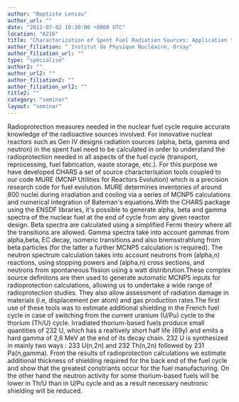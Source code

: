 ```yaml
---
author: "Baptiste Leniau"
author_url: ""
date: "2012-07-02 10:20:00 +0000 UTC"
location: "A216"
title: "Characterization of Spent Fuel Radiation Sources: Application to the Shielding of the Thorium Cycle"
author_filiation: " Institut de Physique Nucléaire, Orsay"
author_filiation_url: ""
type: "spécialisé"
author2: ""
author_url2: ""
author_filiation2: ""
author_filiation_url2: ""
title2: ""
category: "seminar" 
layout: "seminar"
---
```

Radioprotection measures needed in the nuclear fuel cycle require accurate knowledge of the radioactive sources involved. For innovative nuclear reactors such as Gen IV designs radiation sources (alpha, beta, gamma and neutron) in the spent fuel need to be calculated in order to understand the radioprotection needed in all aspects of the fuel cycle (transport, reprocessing, fuel fabrication, waste storage, etc.). For this purpose we have developed CHARS a set of source characterisation tools coupled to our code MURE (MCNP Utilities for Reactors Evolution) which is a precision research code for fuel evolution. MURE determines inventories of around 800 nuclei during irradiation and cooling via a series of MCNP5 calculations and numerical integration of Bateman's equations.With the CHARS package using the ENSDF libraries, it's possible to generate alpha, beta and gamma spectra of the nuclear fuel at the end of cycle from any given reactor design. Beta spectra are calculated using a simplified Fermi theory where all the transitions are allowed. Gamma spectra take into account gammas from alpha,beta, EC decay, isomeric transitions and also bremsstrahlung from beta particles (for the latter a further MCNP5 calculation is required). The neutron spectrum calculation takes into account neutrons from (alpha,n) reactions, using stopping powers and (alpha,n) cross sections, and neutrons from spontaneous fission using a watt distribrution.These complex source definitons are then used to generate automatic MCNP5 inputs for radioprotection calculations, allowing us to undertake a wide range of radioprotection studies. They also allow assessment of radiation damage in materials (i.e, displacement per atom) and gas production rates.The first use of these tools was to estimate additional shielding in the French fuel cycle in case of switching from the current uranium (U/Pu) cycle to the thorium (Th/U) cycle. Irradiated thorium-based fuels produce small quantities of 
232
U, which has a realtively short half life (69y) and emits a hard gamma of 2,6 MeV at the end of its decay chain. 
232
U is synthesized in mainly two ways : 
233
U(n,2n) and 
232
Th(n,2n) followed by 
231
Pa(n,gamma). From the results of radioprotection calculations we estimate additional thickness of shielding required for the back end of the fuel cycle and show that the greatest constriants occur for the fuel manufacturing. On the other hand the neutron activity for some thorium-based fuels will be lower in Th/U than in U/Pu cycle and as a result necessary neutronic shielding will be reduced.
